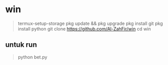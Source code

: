 
# win


> termux-setup-storage
> pkg update && pkg upgrade
> pkg install git
> pkg install python
> git clone https://github.com/Al-ZahFir/win
> cd win

## untuk run
> python bet.py
